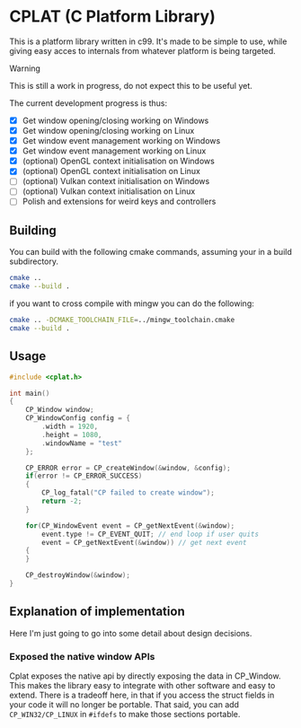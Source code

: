 # CPLAT (C Platform Library)
This is a platform library written in c99. It's made to be simple to use, while giving easy acces
to internals from whatever platform is being targeted.

> [!WARNING]
> This is still a work in progress, do not expect this to be useful yet.

The current development progress is thus:
- [x] Get window opening/closing working on Windows
- [x] Get window opening/closing working on Linux
- [x] Get window event management working on Windows
- [x] Get window event management working on Linux
- [x] (optional) OpenGL context initialisation on Windows
- [x] (optional) OpenGL context initialisation on Linux
- [ ] (optional) Vulkan context initialisation on Windows
- [ ] (optional) Vulkan context initialisation on Linux
- [ ] Polish and extensions for weird keys and controllers

## Building
You can build with the following cmake commands, assuming your in a 
build subdirectory.
```bash
cmake ..
cmake --build .
```
if you want to cross compile with mingw you can do the following:
```bash
cmake .. -DCMAKE_TOOLCHAIN_FILE=../mingw_toolchain.cmake
cmake --build .
```

## Usage
```CPP
#include <cplat.h>

int main()
{
    CP_Window window;
    CP_WindowConfig config = {
        .width = 1920,
        .height = 1080,
        .windowName = "test"
    };

    CP_ERROR error = CP_createWindow(&window, &config);
    if(error != CP_ERROR_SUCCESS)
    {
        CP_log_fatal("CP failed to create window");
        return -2;
    }

    for(CP_WindowEvent event = CP_getNextEvent(&window);
        event.type != CP_EVENT_QUIT; // end loop if user quits
        event = CP_getNextEvent(&window)) // get next event
    {
    }

    CP_destroyWindow(&window);
}
```

## Explanation of implementation
Here I'm just going to go into some detail about design decisions.

### Exposed the native window APIs
Cplat exposes the native api by directly exposing the data in CP_Window. This makes the library
easy to integrate with other software and easy to extend.
There is a tradeoff here, in that if you access the struct fields in your code it will no longer
be portable. That said, you can add `CP_WIN32/CP_LINUX` in `#ifdefs` to make those sections portable.
